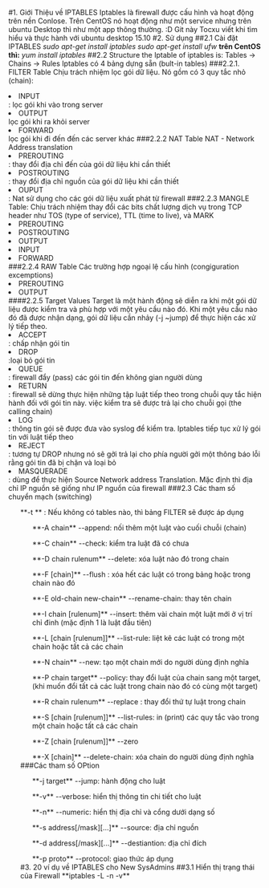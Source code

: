 #1. Giới Thiệu về IPTABLES
Iptables là firewall được cấu hình và hoạt động trên nền Conlose. 
Trên CentOS nó hoạt động như một service nhưng trên ubuntu Desktop thì như một app thông thường. :D
Git này Tocxu viết khi tìm hiểu và thực hành với ubuntu desktop 15.10 
#2. Sử dụng
##2.1 Cài đặt IPTABLES
	*sudo apt-get install iptables*
	*sudo apt-get install ufw*
**trên CentOS thì:** 
	*yum install iptables*
##2.2 Structure
the Iptable of iptables is: Tables -> Chains -> Rules
Iptables có 4 bảng dựng sẵn (bult-in tables)
###2.2.1. FILTER Table
Chịu trách nhiệm lọc gói dữ liệu. Nó gồm có 3 quy tắc nhỏ (chain):
<li>INPUT</li>: lọc gói khi vào trong server
<li>OUTPUT</li> lọc gói khi ra khỏi server
<li>FORWARD</li> lọc gói khi đi đến đến các server khác
###2.2.2 NAT Table
NAT - Network Address translation
<li>PREROUTING</li>: thay đổi địa chỉ đến của gói dữ liệu khi cần thiết
<li>POSTROUTING</li>: thay đổi địa chỉ nguồn của gói dữ liệu khi cần thiết
<li>OUPUT</li>: Nat sử dụng cho các gói dữ liệu xuất phát từ firewall
###2.2.3 MANGLE Table: 
Chịu trách nhiệm thay đổi các bits chất lượng dịch vụ trong TCP header như TOS (type of service), TTL (time to live), và MARK
<li>PREROUTING</li>
<li>POSTROUTING</li>
<li>OUTPUT</li>
<li>INPUT</li>
<li>FORWARD</li>
###2.2.4 RAW Table
Các trường hợp  ngoại lệ cấu hình (congiguration excemptions)
<li>PREROUTING</li>
<li>OUTPUT</li>
####2.2.5 Target Values
Target là một hành động sẽ diễn ra khi một gói dữ liệu được kiểm tra và phù hợp với một yêu cầu nào đó. Khi một yêu cầu nào đó đã được nhận dạng, gói dữ liệu cần nhảy (-j ~jump) để thực hiện các xử lý tiếp theo.
<li>ACCEPT</li>: chấp nhận gói tin
<li>DROP</li>:loại bỏ gói tin
<li>QUEUE</li>: firewall đẩy (pass) các gói tin đến không gian người dùng
<li>RETURN</li>: firewall sẽ dừng thực hiện những tập luật tiếp theo trong chuỗi quy tắc hiện hành đối với gói tin này. việc kiểm tra sẽ được trả lại cho chuỗi gọi (the calling chain)
<li>LOG</li>: thông tin gói sẽ được đưa vào syslog để kiểm tra. Iptables tiếp tục xử lý gói tin với luật tiếp theo
<li>REJECT</li>: tương tự DROP nhưng nó sẽ gởi trả lại cho phía người gởi một thông báo lỗi rằng gói tin đã  bị chặn và loại bỏ
<li>MASQUERADE</li>: dùng để thực hiện Source Network address Translation. Mặc định thì địa chỉ IP nguồn sẽ giống như IP nguồn của firewall
###2.3 Các tham số chuyển mạch (switching)
<ul> 
**-t <table>** 
: Nếu không có tables nào, thì bảng FILTER sẽ được áp dụng</ul>
<ul> 
**-A chain** --append:  nối thêm một luật vào cuối chuỗi (chain) </ul>
<ul> **-C chain** --check: kiểm tra luật đã có chưa </ul>
<ul> **-D chain rulenum** --delete: xóa luật nào đó trong chain</ul>
<ul> **-F [chain]** --flush : xóa hết các luật có trong bảng hoặc trong chain nào đó</ul>
<ul> **-E old-chain new-chain** --rename-chain: thay tên chain</ul>
<ul> **-I chain [rulenum]** --insert: thêm vài chain một luật mới ở vị trí chỉ đinh (mặc định 1 là luật đầu tiên)</ul>
<ul> **-L [chain [rulenum]]** --list-rule: liệt kê các luật có trong một chain hoặc tất cả các chain</ul>
<ul> **-N chain** --new: tạo một chain mới do người dùng định nghĩa </ul>
<ul> **-P chain target** --policy: thay đổi luật của chain sang một target,(khi muốn đổi tất cả các luật trong chain nào đó có cùng một target)</ul>
<ul> **-R chain rulenum** --replace : thay đổi thứ tự luật trong chain</ul>
<ul> **-S [chain [rulenum]]** --list-rules: in (print) các quy tắc vào trong một chain hoặc tất cả các chain</ul>
<ul> **-Z [chain [rulenum]]** --zero </ul>
<ul> **-X [chain]** --delete-chain: xóa chain do người dùng định nghĩa</ul>
###Các tham số OPtion
<ul> **-j target** --jump: hành động cho luật</ul>
<ul> **-v** --verbose: hiển thị thông tin chi tiết cho luật</ul>
<ul> **-n** --numeric: hiển thị địa chỉ và cổng dưới dạng số</ul>
<ul> **-s address[/mask][...]** --source: địa chỉ nguồn</ul>
<ul> **-d address[/mask][...]** --destiantion: địa chỉ đích</ul>
<ul> **-p proto** --protocol: giao thức áp dụng</ul>
#3. 20 ví dụ về IPTABLES cho New SysAdmins
##3.1 Hiển thị trạng thái của Firewall
**iptables -L -n -v**









